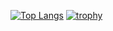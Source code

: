 [![Top Langs](https://github-readme-stats.vercel.app/api/top-langs/?username=OriLahav03&layout=compact)](https://github.com/anuraghazra/github-readme-stats)
[![trophy](https://github-profile-trophy.vercel.app/?username=ryo-ma&theme=onedark)](https://github.com/ryo-ma/github-profile-trophy)
